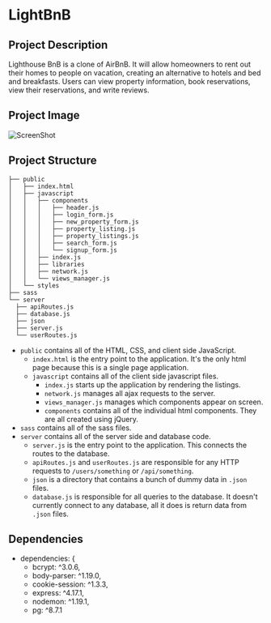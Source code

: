 # LightBnB

## Project Description

Lighthouse BnB is a clone of AirBnB. It will allow homeowners to rent out their homes to people on vacation, creating an alternative to hotels and bed and breakfasts. Users can view property information, book reservations, view their reservations, and write reviews.

## Project Image

![ScreenShot](https://raw.github.com/{michaelkcwong}/{LightBnB}/{https://github.com/michaelkcwong/LightBnB/blob/master/LightBnB_WebApp-master/images/lightbnb_home.png})

## Project Structure

```
├── public
│   ├── index.html
│   ├── javascript
│   │   ├── components 
│   │   │   ├── header.js
│   │   │   ├── login_form.js
│   │   │   ├── new_property_form.js
│   │   │   ├── property_listing.js
│   │   │   ├── property_listings.js
│   │   │   ├── search_form.js
│   │   │   └── signup_form.js
│   │   ├── index.js
│   │   ├── libraries
│   │   ├── network.js
│   │   └── views_manager.js
│   └── styles
├── sass
└── server
  ├── apiRoutes.js
  ├── database.js
  ├── json
  ├── server.js
  └── userRoutes.js
```

* `public` contains all of the HTML, CSS, and client side JavaScript. 
  * `index.html` is the entry point to the application. It's the only html page because this is a single page application.
  * `javascript` contains all of the client side javascript files.
    * `index.js` starts up the application by rendering the listings.
    * `network.js` manages all ajax requests to the server.
    * `views_manager.js` manages which components appear on screen.
    * `components` contains all of the individual html components. They are all created using jQuery.
* `sass` contains all of the sass files. 
* `server` contains all of the server side and database code.
  * `server.js` is the entry point to the application. This connects the routes to the database.
  * `apiRoutes.js` and `userRoutes.js` are responsible for any HTTP requests to `/users/something` or `/api/something`. 
  * `json` is a directory that contains a bunch of dummy data in `.json` files.
  * `database.js` is responsible for all queries to the database. It doesn't currently connect to any database, all it does is return data from `.json` files.

## Dependencies

* dependencies: {
    * bcrypt: ^3.0.6,
    * body-parser: ^1.19.0,
    * cookie-session: ^1.3.3,
    * express: ^4.17.1,
    * nodemon: ^1.19.1,
    * pg: ^8.7.1